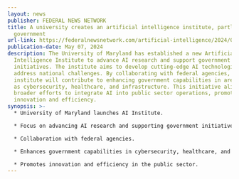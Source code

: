 ```yaml
---
layout: news
publisher: FEDERAL NEWS NETWORK
title: A university creates an artificial intelligence institute, partly to help
  government
url-link: https://federalnewsnetwork.com/artificial-intelligence/2024/05/a-university-creates-an-artificial-intelligence-institute-partly-to-help-government/
publication-date: May 07, 2024
description: The University of Maryland has established a new Artificial
  Intelligence Institute to advance AI research and support government
  initiatives. The institute aims to develop cutting-edge AI technologies and
  address national challenges. By collaborating with federal agencies, the
  institute will contribute to enhancing government capabilities in areas such
  as cybersecurity, healthcare, and infrastructure. This initiative aligns with
  broader efforts to integrate AI into public sector operations, promoting
  innovation and efficiency.
synopsis: >-
  * University of Maryland launches AI Institute.

  * Focus on advancing AI research and supporting government initiatives.

  * Collaboration with federal agencies.

  * Enhances government capabilities in cybersecurity, healthcare, and infrastructure.

  * Promotes innovation and efficiency in the public sector.
---
```

